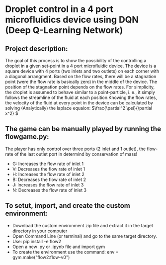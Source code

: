 # Droplet control in a 4 port microfluidics device using DQN (Deep Q-Learning Network)

## Project description:
The goal of this process is to show the possibility of the controlling a droplet in a given set-point in a 4 port microfluidic device. The device is a square device with 4 ports (two inlets and two outlets) on each corner with a diagonal arrangment. Based on the flow rates, there will be a stagnation point (were the flow rate is basically zero) in the middle of the device. The position of the stagnation point depends on the flow rates.
For simplicity, the droplet is assumed to behave similar to a point-particle, i. e., it simply follows the streamline of the fluid at each position.Knowing the flow rates, the velocity of the fluid at every point in the device can be calculated by solving (Analytically) the laplace equaion: $\frac{\partial^2 \psi}{\partial x^2} $

## The game can be manually played by running the flowgame.py:
The player has only control over three ports (2 inlet and 1 outlet), the flow-rate of the last outlet port in determind by conservation of mass!
* G: Increases the flow rate of inlet 1
* V: Decreases the flow rate of inlet 1
* H: Increases the flow rate of inlet 2
* B: Decreases the flow rate of inlet 2
* J: Increases the flow rate of inlet 3
* N: Decreases the flow rate of inlet 3




## To setut, import, and create the custom environment:
* Download the custom environment zip file and extract it in the target directory in your computer
* Open Command Line (or terminal) and go to the same target directory.
* Use: pip install -e flow2
* Open a new .py or .ipynb file and import gym
* To create the environment use the command: env = gym.make("flow2:flow-v0")
